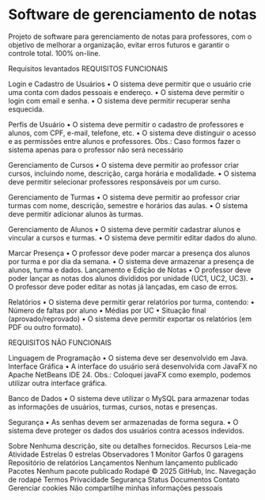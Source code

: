 # Software de gerenciamento de notas

Projeto de software para gerenciamento de notas para professores, com o objetivo de melhorar a organização, evitar erros futuros e garantir o controle total. 100% on-line.

Requisitos levantados
REQUISITOS FUNCIONAIS

Login e Cadastro de Usuários • O sistema deve permitir que o usuário crie uma conta com dados pessoais e endereço. • O sistema deve permitir o login com email e senha. • O sistema deve permitir recuperar senha esquecida.

Perfis de Usuário • O sistema deve permitir o cadastro de professores e alunos, com CPF, e-mail, telefone, etc. • O sistema deve distinguir o acesso e as permissões entre alunos e professores. Obs.: Caso formos fazer o sistema apenas para o professor não será necessário

Gerenciamento de Cursos • O sistema deve permitir ao professor criar cursos, incluindo nome, descrição, carga horária e modalidade. • O sistema deve permitir selecionar professores responsáveis ​​por um curso.

Gerenciamento de Turmas • O sistema deve permitir ao professor criar turmas com nome, descrição, semestre e horários das aulas. • O sistema deve permitir adicionar alunos às turmas.

Gerenciamento de Alunos • O sistema deve permitir cadastrar alunos e vincular a cursos e turmas. • O sistema deve permitir editar dados do aluno.

Marcar Presença • O professor deve poder marcar a presença dos alunos por turma e por dia da semana. • O sistema deve armazenar a presença de alunos, turma e dados. Lançamento e Edição de Notas • O professor deve poder lançar as notas dos alunos divididos por unidade (UC1, UC2, UC3). • O professor deve poder editar as notas já lançadas, em caso de erros.

Relatórios • O sistema deve permitir gerar relatórios por turma, contendo: • Número de faltas por aluno • Médias por UC • Situação final (aprovado/reprovado) • O sistema deve permitir exportar os relatórios (em PDF ou outro formato).

REQUISITOS NÃO FUNCIONAIS

Linguagem de Programação • O sistema deve ser desenvolvido em Java. Interface Gráfica • A interface do usuário será desenvolvida com JavaFX no Apache NetBeans IDE 24. Obs.: Coloquei javaFX como exemplo, podemos utilizar outra interface gráfica.

Banco de Dados • O sistema deve utilizar o MySQL para armazenar todas as informações de usuários, turmas, cursos, notas e presenças.

Segurança • As senhas devem ser armazenadas de forma segura. • O sistema deve proteger os dados dos usuários contra acessos indevidos.

Sobre
Nenhuma descrição, site ou detalhes fornecidos.
Recursos
 Leia-me
 Atividade
Estrelas
 0 estrelas
Observadores
 1 Monitor
Garfos
 0 garagens
Repositório de relatórios
Lançamentos
Nenhum lançamento publicado
Pacotes
Nenhum pacote publicado
Rodapé
© 2025 GitHub, Inc.
Navegação de rodapé
Termos
Privacidade
Segurança
Status
Documentos
Contato
Gerenciar cookies
Não compartilhe minhas informações pessoais
